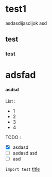 # test1
asdasdijasdijok asd

## test
### test
# adsfad
#### asdsd

List :
- 1
- 2
- 3
- 4

TODO :
- [x] asdasd
- [ ] asdasd asd 
- [ ] asd

`import test`
[title](https://www.example.com)
